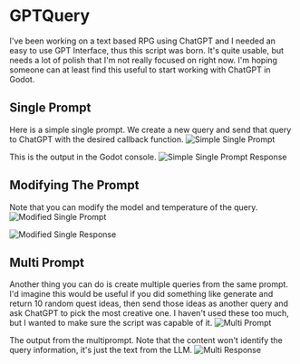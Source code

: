 # GPTQuery
I've been working on a text based RPG using ChatGPT and I needed an easy to use GPT Interface, thus this script was born. It's quite usable, but needs a lot of polish that I'm not really focused on right now. I'm hoping someone can at least find this useful to start working with ChatGPT in Godot.

## Single Prompt
Here is a simple single prompt. We create a new query and send that query to ChatGPT with the desired callback function. 
![Simple Single Prompt](https://github.com/AdvAndInt/GPTQuery/assets/94275417/54df5ae5-9207-4259-a92a-eb48817a2a47)

This is the output in the Godot console.
![Simple Single Prompt Response](https://github.com/AdvAndInt/GPTQuery/assets/94275417/ccce6c1e-fc93-45bb-991d-9cd602e56bda)


## Modifying The Prompt
Note that you can modify the model and temperature of the query. 
![Modified Single Prompt](https://github.com/AdvAndInt/GPTQuery/assets/94275417/f3c88035-7043-430e-9f94-205f50dadc48)

![Modified Single Response](https://github.com/AdvAndInt/GPTQuery/assets/94275417/115db356-8b9f-4595-9728-02ec9632092e)


## Multi Prompt
Another thing you can do is create multiple queries from the same prompt. I'd imagine this would be useful if you did something like generate and return 10 random quest ideas, then send those ideas as another query and ask ChatGPT to pick the most creative one. I haven't used these too much, but I wanted to make sure the script was capable of it.
![Multi Prompt](https://github.com/AdvAndInt/GPTQuery/assets/94275417/f9ff9da7-e565-42f9-b2ba-dd8ffd2922f9)

The output from the multiprompt. Note that the content won't identify the query information, it's just the text from the LLM. 
![Multi Response](https://github.com/AdvAndInt/GPTQuery/assets/94275417/3f109184-a3f9-4f54-8dce-0965ab007107)

